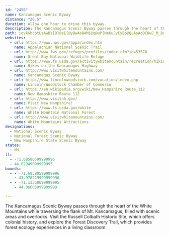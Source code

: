 ```yaml
---
id: "2458"
name: Kancamagus Scenic Byway
distance: "26.5"
duration: Allow one hour to drive this byway.
description: The Kancamagus Scenic Byway passes through the heart of the White Mountains while traversing the flank of Mt. Kancamagus, filled with scenic areas and overlooks. Visit the Russell Colbath Historic Site, which offers colonial history, and explore the Forest Discovery Trail, which provides forest ecology experiences in a living classroom.
path: iovkGhcptLsAwBY}D}@sE{@yBwAoBAMi@q@uP{NeKuJyCyBo@QuAsAoD{DwJ_M_BaBqJmL}I}JkPwSqAkCw@gBgAeFw@mBiBkDgGqH_AwAs@sAi@_Be@yAk@{Cc@{IM_B[qB{FyVy@yEe@sAwB{IeB_G}A{LcE_XcEaTsBgLi@{DK_AMgELaCr@wGJiDIsDi@eFy@}Cs@_BsBqD{AoB{FwFy@uAk@eB]mBOwB?iIKwBmDaa@]mBaRat@i@gDQwBCuBBsDtEqw@XkCn@_CfCaFxCuEbGsKhBsBlAy@zM_GtDyCjAo@tAYhD@vAGnA_@xB_AhAs@bAgAbDqGr@_DLsBq@sZ?sBDyBr@aFtK}e@~@uCxBsFfJuSdKsYhFaLtImOrBuFh@gBrGgZzDsOZqBlAmM^oBn@eBbCgF~@yCXsBd@sOLsBTsBv@aDhMyY`BwBpIgGbBmBnDiIrCyEfAsCdBeIXoBDmDUsBc@kBUm@]k@aAkAiAu@qAe@_CKyBb@oBrAeCtCsCrE_BtB{J~GwFdFkAx@kMtHu@X]EYMU]OiATiAXUdGqAlAk@hAy@pFwF|FwH|@uArF{Kl@cBn@cDbEk[XqBXiF]yM[gF}AiM_@kBo@_BcBeBsAa@gDAg@Ki@Wc@a@Ym@Ow@EsBNy@vH_W^k@b@]tASh@JhA~@zGtL`AfAlAl@h@NrADh@KnAe@|DkChBaBpHyK~DoFbDyDf@_@hAq@rAa@nQsBh@ShA}@t@uAh@eBRsBn@cWCmD[oBSu@aFoLQy@MsBLsBTs@bCiFRu@JsB[iBYk@c@e@sCsBy@uAUu@YoBOqDEuBV_Lf@wMNwBz@wI|@_FfBaGnAmC~AyBlByAxB_AxFyApAg@dA_A|AyB`AwCXoB^eHBmFOiFyAcSc@kDc@iBiAqC{AuBiA_AcFeDcAaAyAcCaA{CaBcOwCkL_@mBSsBEuBHwBTsBn@aD`AyC`CmF|@sAnOaR~@oAr@}AxAiE~EcUt@_Bz@qAhA_AjAo@rA]vAK|BXfIvCnAZ`CDzBa@lAm@dAcA|EuGbAkAfHiF^e@x@yA|@yC|FkZlBaIlHuWnAmGb@iDZmD~@mQb@iF`Fi]zBaLfBcH~@sGb@gFhAuSt@gKHuBDmFo@{ZFuBZmD~B_MpFg\d@yDD_BAqBOiBwBeLi@iEiAaTeDgc@oAoSMsCDeAXgB`B{FfByEbAoFNwBHmBDmO\_Zx@}NnCoWj@{K`AgLnAmIpEwTjL_e@`Kud@d@qFHcS`@oHFqBiAoG}@eEe@aEsD{e@s@_I_BoLgAsN_AoJs@gDq@mBqFmJy@mBgBgFcCeEeB}Ey@yCa@sBQcBUcGi@gCYu@}LqPaC{B[O_@IqACyHd@kZ~@iBq@iA_AYa@e@kA_@sAc@oEiCoRgDsIgB_DsDaFg@{@]eAu@yOSmAu@yCsAoBkD_Dc@eAMqA?aATsFE_B_@sAg@s@k@a@sDyAo@s@i@wAYyIOsB_@}AwByC_BcD}@{DUeDKgD?_BYqEEkCNmBJw@t@iC`AkB~BgB`KmDvLsC~Ju@nBUlAYvVsI~CmBbBmA~@_Av@kA~CuGl@mBrCuNVsBAwC_@mD?aBHeAtAcH|@sBp@cApCsCjAuB|@sDt@qGr@uBl@aArDsCdAoAh@aAx@eBvEuLxGqOh@wBV_B?aEo@aGCwA?gCZoGJkD?mB]oGJkAb@eBT{At@eJ\}BhByE|BmEtAmDrBcE|@wC`@mCVwDJaEh@e_@EyA_AeHS{B_A}Ow@mJAsAz@}YEgBk@eCOeACy@b@oFrAkINiBGsAeAqEUkB}@qNs@uEC}BPmD^{AfDgKhBwEn@iC^{EHqCK_CSsA_@{AIwADiC`Jg~@|F_Sx@mElD}Vx@yEr@kBrLqTpDsEtHgInJsJ
websites:
  - url: https://www.nps.gov/appa/index.htm
    name: Appalachian National Scenic Trail
  - url: http://www.fws.gov/refuges/profiles/index.cfm?id=53570
    name: Great Bay National Wildlife Refuge
  - url: https://www.fs.usda.gov/activitywhitemountain/recreation/hiking
    name: Hikes on the Kancamagus Highway
  - url: http://www.visitwhitemountains.com/
    name: Kancamagus Scenic Byway
  - url: http://www.lincolnwoodstock.com/vacation/index.php
    name: Lincoln/Woodstock Chamber of Commerce
  - url: https://en.wikipedia.org/wiki/New_Hampshire_Route_112
    name: New Hampshire Route 112
  - url: http://www.visitnh.gov/
    name: Visit New Hampshire!
  - url: https://www.fs.usda.gov/white
    name: White Mountain National Forest
  - url: http://www.visitwhitemountains.com/
    name: White Mountains Attractions
designations:
  - National Scenic Byway
  - National Forest Scenic Byway
  - New Hampshire State Scenic Byway
states:
  - NH
ll:
  - -71.68580599999996
  - 44.02949099999995
bounds:
  - - -71.68580599999996
    - 43.978229999999996
  - - -71.13350699999995
    - 44.06603999999999

---
```


The Kancamagus Scenic Byway passes through the heart of the White Mountains while traversing the flank of Mt. Kancamagus, filled with scenic areas and overlooks. Visit the Russell Colbath Historic Site, which offers colonial history, and explore the Forest Discovery Trail, which provides forest ecology experiences in a living classroom.
